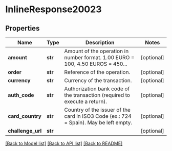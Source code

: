 # InlineResponse20023

## Properties
Name | Type | Description | Notes
------------ | ------------- | ------------- | -------------
**amount** | **str** | Amount of the operation in number format. 1.00 EURO &#x3D; 100, 4.50 EUROS &#x3D; 450... | [optional] 
**order** | **str** | Reference of the operation. | [optional] 
**currency** | **str** | Currency of the transaction. | [optional] 
**auth_code** | **str** | Authorization bank code of the transaction (required to execute a return). | [optional] 
**card_country** | **str** | Country of the issuer of the card in ISO3 Code (ex.: 724 &#x3D; Spain). May be left empty. | [optional] 
**challenge_url** | **str** |  | [optional] 

[[Back to Model list]](../README.md#documentation-for-models) [[Back to API list]](../README.md#documentation-for-api-endpoints) [[Back to README]](../README.md)

